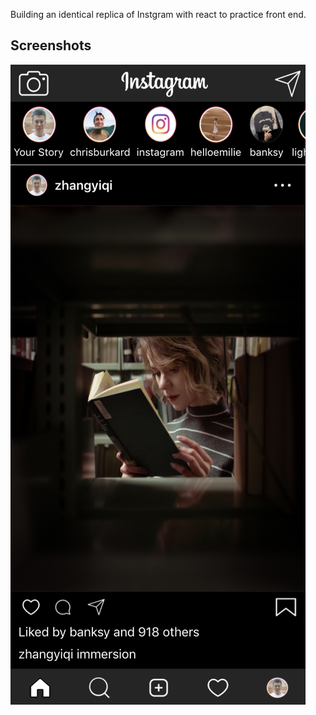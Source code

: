 Building an identical replica of Instgram with react to practice front end.

## Screenshots

!["Home Page"](https://github.com/TylerZhang00/Instagram/blob/master/src/assets/screenshots/Screenshot3.png?raw=true)
